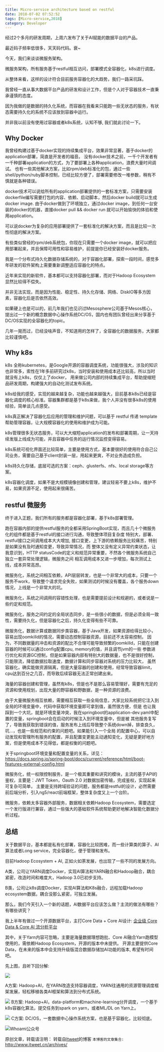 ```yaml
---
title: Micro-service architecture based on restful
date: 2018-07-02 07:52:52
tags: [Micro-service,2018]
category: Developer
---
```


经过2个多月的研发周期，上周六发布了关于AI赋能的数据平台的产品。

最近码子频率低很多，天天码代码。衰~

今天，我们来谈谈微服务架构。

微服务架构，所有服务基于restful相互访问，部署模式全容器化，k8s进行调度。

从整体来看，这样的设计符合目前服务容器化的大趋势，我们一路采坑踩。

我曾经一直从事大数据平台产品的研发和设计工作，但是个人对于容器技术一直秉承谨慎的态度。

因为我做的是数据的持久化系统，而容器在我看来只能跑一些无状态的服务，有状态需要持久化的系统不应该放到容器中运行。

并非我以前没有使用过容器或者k8s系统，认知不够, 我们就此讨论一下。

## Why Docker
我曾经构建过基于docker实现的持续集成平台，效果非常显著，基于docker的application部署，简直是开发者的福音。
没有docker技术之前，一千个开发者有一千种部署application的方式，为了要部署上各种application，浪费大量时间调试。
也有一些其他解决方案，比如rpm/deb标准化的包，通过一些shell/python/ruby脚本控制，已经比较方便了，部署需要修改一堆参数，稍有不慎就是各种错误。

docker技术可以说给所有的application部署提供的一套标准方案，只需要安装dockerfile编写需要打包的内容、依赖、启动脚本，然后docker build就可以生成docker image.
由于docker做到了环境独立，通过docker image，到任何一台安装的docker的机器，直接docker pull && docker run 就可以开始愉快的体验和使用application。

可以说docker为复杂的应用部署提供了一套标准化的解决方案，而且是比较一次性彻底的解决方案。

有些类似曾经的rpm/deb系统包，你现在只需要一个docker image，就可以把应用部署起来，并且保障可用性和容易维护，前提是你已经安装好docker服务。

我是一个分布式持久化数据存储系统的，对于容器化部署，探索一段时间，感觉多年研发的软件架构上需要重新调整适应容器化的特点。

近年来实现的新软件，基本都可以支持容器化部署，而对于Hadoop Ecosystem显然比较得不偿失。

并非无法实现，而是因为性能、稳定性、持久化存储、网络、DiskIO等多方因素，容器化后是否依然高效。

如果硬上也是可以的，前几年我们也见识过Mesosphere公司基于Mesos核心，提出过一个新的概念数据中心操作系统DC/OS，国内也有团队曾经出来分享基于DC/OS实现的全容器化的topic。

几年一晃而过，已经没啥声音，不知道用的怎样了，全容器化的数据服务，大家都比较谨慎吧。

## Why k8s

k8s 全称kubernetes，是Google开源的容器调度系统，功能很强大，涉及的知识也非常多，索性在1年多前研究过k8s，当时安装和使用成本还比较高，所以当时就没有上k8s，仅仅上了docker，
用来做公司内部的持续集成平台，帮助提缩短品研发周期，构建强大的自动化测试发布系统。

k8s给我的感受，实现的越来越复杂，功能也越来越强大，目前基本k8s已经是容器化调度的核心标准。容器集群都是基于k8s来做，我个人并没有很多k8s的使用经验，简单谈几点感受。

k8s真正解决了容器化后应用的管理和维护问题，可以基于 restful 传递 template 帮助管理容器，让大规模容器化的使用和维护成为可能。

k8s管理很多无状态服务，可以大大缩短application的发布和部署周期，让一天持续发版上线成为可能，并且容器中任务的运行情况监控变得容易。

k8s系统可视化界面还比较简单，主要是使用方式，基本要很好的使用符合自己公司业务，需要自己基于client封装一层，用起来更爽，不对业务造成负担。

k8s持久化存储，底层可选的方案：ceph、glusterfs、nfs、local storage等方案。

k8s容器化调度，如果不是大规模镜像创建和管理，建议轻易不要上k8s，维护不易，如果资源不足，使用起来很痛苦。

## restful 微服务

终于进入正题，我们所有的服务都是容器化部署，基于k8s部署管理。

跑在容器内部的提供restful服务的全都采用SpringBoot实现，而且几十个微服务化的组件都是基于restful的接口进行沟通，导致整体项目复杂度
特别大，部署、restful接口之间调用成本大大增加, 接口变更，上下游的依赖服务比较痛苦，特别是如果没有及时通知变更，导致异常情况，而
整体又没有定义异常约束状态，让我意识到，HTTP statusCode的定义和规范异常重要，不然各个微服务系统自己独立一套异常处理逻辑，微服务之间
相互调用成本又进一步增加，每次测试上线，成本异常高昂。

微服务化，系统之间相互依赖，API层层转发，也是一个非常大的成本，只要一个服务不work，导致整个请求完全失败，如果测试的时候没有覆盖，各个服务down情况，上线是一个非常大的坑。

微服务化，系统之间调用的容错性处理，也是需要提前设计和规避的，或者说是一些约定和规范。

微服务化，服务之间约定的全局状态同步，是一些很小的数据，但是必须全局一致性，需要持久化，但是容器化之后，持久化变得有些不可靠。

微服务化，数据计算或数据同步类容器，基于Java开发，如果资源给得比较小，容易出现oomkilld的情况，需要动态控制容器资源，目前还不太容易控制，
因为，不同数据量的冲击和资源的配比不合理可能导致频繁的oomkilld，只能在创建容器的时候可以通过config配置cpu, memory的值，并且调节jvm的一些
参数进行优化和资源GC控制，但是如果容器内部有特别大的数据量，也不是很好控制，只能限流，降低数据拉取速度，数据计算和同步容器对系统的压力比较大，
虽然容器化，确实能做资源隔离，但是大量容器的创建和使用，经常导致容器limit，cpu达到百分之几百，而导致后续容器无法正常创建出来。

海量的容器创建和管理，虽然有k8s，但是也不是那么容易管理好，需要有充足的资源和使用规划，出现大量的野容器和野数据，是一种资源的浪费。

由于大量微服务相互依赖，需要相互获取一些全局信息，大家比较系统把它注入到全局的环境变量中，代码中获取环境变量即可拿到值，虽然很方便，但是
也让我踩到一个大坑，就是环境变量冲突，我在springboot的application-dev.yaml中配置的变量，springboot会在启动的时候注入到环境变量中，但是被
其他服务复写了，导致我获取到错误的值，服务发布上线后导致整个系统down掉，排查良久，坑...，也是一些规范和约束的问题吧。如果能引入一个全局
的配置中心，可以自动发现和管理所有服务的配置，并且配置变更能主动通知变化，无疑是更好地方案，但是使用成本不见得低，都是权衡的问题吧。

关于springboot环境变量和配置变量的关系，详见：https://docs.spring.io/spring-boot/docs/current/reference/html/boot-features-external-config.html

微服务化，统一权限控制服务，是一个极其重要和讲究的模块，主流的基于API的鉴权，主要是：JWT Token，Oauth 2.0 对数据加密传输，完成鉴权，实现起来可复杂可简单，
主要是支持跨域验证的问题，服务都是restful的设计，必然需要前后端分析，引入ng5/react前端框架，整体复杂度又上一个台阶。

微服务，依赖太多容器外部服务，数据相关依赖Hadoop Ecosystem，需要选定一个发行版进行兼容，通过一些强大的基础软件系统帮助更好地解决智能化数据分析过程。

## 总结

关于数据平台，基本都是私有化部署，容器化比较困难，而一些计算类的算子、AI算法或者Long service，完全容器化，便于管理和发布。

目前Hadoop Ecosystem + AI, 正如火如荼发展，也出现了一些不同的发展方向。

A类，公司让YARN调度Docker，实现AI算法和YARN融合和Hadoop融合，耦合紧密，改造时间和难度大，Hadoop 3.0已初步支持。

B类，公司让k8s调度Docker，实现AI算法和K8s融合，远程加载Hadoop ecosystem数据，耦合没那么紧密，可独立发展。

那么，我们今天引入一个新的话题，AI数据平台应该怎么做？主流的做法有哪些？有哪些讲究？

我上半年有做过一个开源数据平台，主打Core Data + Core AI设计: [企业级 Core Data & Core AI 流分析平台](https://drive.google.com/file/d/17YU5rQUmbTp1DfX4K6T5pG6WIjfExBTR/view?usp=drive_web)

其中，关于Yarn内容可忽略，主要是海量数据理想跑批、Core AI融合Yarn跑模型使用的，需依赖Hadoop Ecosystem，开源的版本中未提供。
开源主要提供Core Data，在未来的版本中会支持升级版混合数据存储加AI功能的版本, 希望有时间吧。

先上图，且听下回分解:

![](https://www.itweet.cn/screenshots/Hortonworks-3.0-On-Premise-Architecture.png)

A方案: Hadoop+AI，在YARN改造支持容器调度，YARN往通用的资源管理调度框架发展，轻松移植各类AI框架和算法到分布式系统。

![](https://www.itweet.cn/screenshots/cdh-architecture.png)
B方案: Hadoop+AI，data-platform和machine-learning分开调度，一个基于k8s容器化算法，提交任务到spark on yarn，或者ML/DL on Yarn上。

![](https://www.itweet.cn/screenshots/mesosphere-product-markecture.jpg)
C方案: DC/OS，一套数据中心操作系统方案，也是基于容器化，比较彻底。

![Whoami公众号](https://github.com/itweet/labs/raw/master/common/img/weixin_public.gif)

原创文章，转载请注明： 转载自[Itweet](http://www.itweet.cn)的博客
`本博客的文章集合:` http://www.itweet.cn/archives/
